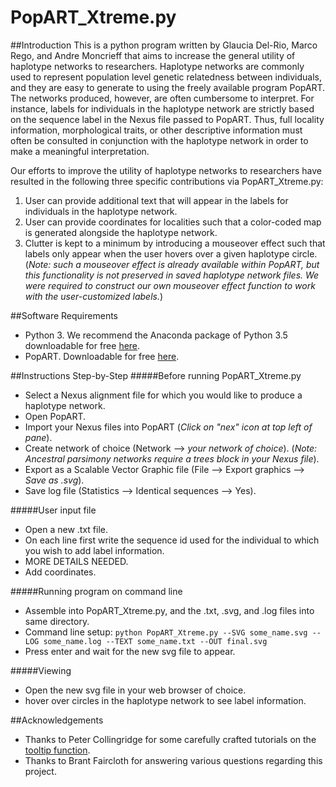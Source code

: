 # PopART_Xtreme.py



##Introduction
This is a python program written by Glaucia Del-Rio, Marco Rego, and Andre Moncrieff 
that aims to increase the general utility of haplotype networks to researchers. 
Haplotype networks are commonly used to represent population level genetic relatedness 
between individuals, and they are easy to generate to using the freely available program 
PopART. The networks produced, however, are often cumbersome to interpret. For instance, 
labels for individuals in the haplotype network are strictly based on the sequence label 
in the Nexus file passed to PopART. Thus, full locality information, morphological traits, 
or other descriptive information must often be consulted in conjunction with the 
haplotype network in order to make a meaningful interpretation. 

Our efforts to improve the utility of haplotype networks to researchers have resulted in
the following three specific contributions via PopART_Xtreme.py:

1. User can provide additional text that will appear in the labels for individuals in the 
haplotype network.
2. User can provide coordinates for localities such that a color-coded map is 
generated alongside the haplotype network.
3. Clutter is kept to a minimum by introducing a mouseover effect such that labels only 
appear when the user hovers over a given haplotype circle. (*Note: such a mouseover effect 
is already available within PopART, but this functionality is not preserved in saved 
haplotype network files. We were required to construct our own mouseover effect 
function to work with the user-customized labels.*)



##Software Requirements
- Python 3. We recommend the Anaconda package of Python 3.5 downloadable for free [here](https://www.continuum.io/downloads).
- PopART. Downloadable for free [here](http://popart.otago.ac.nz/downloads.shtml).



##Instructions Step-by-Step
#####Before running PopART_Xtreme.py
- Select a Nexus alignment file for which you would like to produce a haplotype network.
- Open PopART.
- Import your Nexus files into PopART (*Click on "nex" icon at top left of pane*).
- Create network of choice (Network --> *your network of choice*). (*Note: Ancestral parsimony
networks require a trees block in your Nexus file*).
- Export as a Scalable Vector Graphic file (File --> Export graphics --> *Save as .svg*).
- Save log file (Statistics --> Identical sequences --> Yes).


#####User input file
- Open a new .txt file.
- On each line first write the sequence id used for the individual to which you wish to 
add label information.
- MORE DETAILS NEEDED.
- Add coordinates.


#####Running program on command line
- Assemble into PopART_Xtreme.py, and the .txt, .svg, and .log files into same directory.
- Command line setup:
`python PopART_Xtreme.py --SVG some_name.svg --LOG some_name.log --TEXT some_name.txt
--OUT final.svg`
- Press enter and wait for the new svg file to appear.


#####Viewing
- Open the new svg file in your web browser of choice.
- hover over circles in the haplotype network to see label information.



##Acknowledgements
- Thanks to Peter Collingridge for some carefully crafted tutorials on the [tooltip 
function](http://www.petercollingridge.co.uk/interactive-svg-components/tooltip).
- Thanks to Brant Faircloth for answering various questions regarding this project.









 








